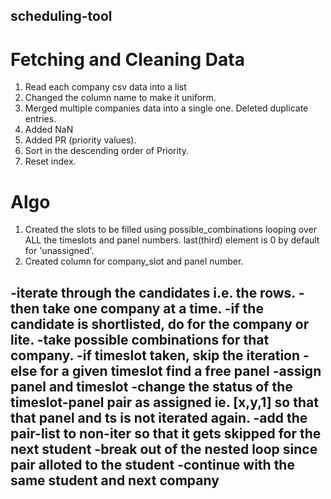 ## scheduling-tool

# Fetching and Cleaning Data
1. Read each company csv data into a list
2. Changed the column name to make it uniform.
3. Merged multiple companies data into a single one. Deleted duplicate entries.
4. Added NaN
5. Added PR (priority values).
6. Sort in the descending order of Priority.
7. Reset index.

# Algo

1. Created the slots to be filled using possible_combinations looping over ALL the timeslots and panel numbers. last(third) element is 0 by default for 'unassigned'.
2. Created column for company_slot and panel number.

-iterate through the candidates i.e. the rows.
-then take one company at a time.
-if the candidate is shortlisted, do for the company or lite.
-take possible combinations for that company.
-if timeslot taken, skip the iteration 
-else for a given timeslot find a free panel
-assign panel and timeslot
-change the status of the timeslot-panel pair as assigned ie. [x,y,1] so that that panel and ts is not iterated again.
-add the pair-list to non-iter so that it gets skipped for the next student 
-break out of the nested loop since pair alloted to the student 
-continue with the same student and next company
-
